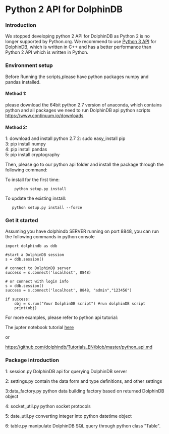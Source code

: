 # Python 2 API for DolphinDB

### Introduction

We stopped developing python 2 API for DolphinDB as Python 2 is no longer supported by Python.org. We recommend to use [Python 3 API](/../../../api_python3) for DolphinDB, which is written in C++ and has a better performance than Python 2 API which is written in Python. 

### Environment setup

Before Running the scripts,please have python packages numpy and pandas installed.

#### Method 1:
please download the 64bit python 2.7 version of anaconda, which contains python and all packages we need to run DolphinDB api python scripts
https://www.continuum.io/downloads


#### Method 2:
1: download and install python 2.7
2: sudo easy_install pip  
3: pip install numpy  
4: pip install pandas  
5: pip install cryptography


Then, please go to our python api folder and install the package through the following command:

To install for the first time:
```
    python setup.py install
```
To update the existing install:
```   
   python setup.py install --force
```

### Get it started

Assuming you have dolphindb SERVER running on port 8848, you can run the following commands in python console

```
import dolphindb as ddb
    
#start a DolphinDB session
s = ddb.session() 
    
# connect to DolphinDB server
success = s.connect('localhost', 8848)
    
# or connect with login info
s = ddb.session() 
success = s.connect('localhost', 8848, "admin","123456") 
    
if success:
    obj = s.run("Your DolphinDB script") #run dolphinDB script
    print(obj)
```

For more examples, please refer to python api tutorial:

The jupter notebook tutorial [here](tutorial.ipynb)

or

https://github.com/dolphindb/Tutorials_EN/blob/master/python_api.md

###  Package introduction

1: session.py 
DolphinDB api for querying DolphinDB server

2: settings.py
contain the data form and type definitions, and other settings

3:data_factory.py
python data building factory based on returned DolphinDB object

4: socket_util.py
python socket protocols

5: date_util.py
converting integer into python datetime object

6: table.py
manipulate DolphinDB SQL query through python class "Table".
